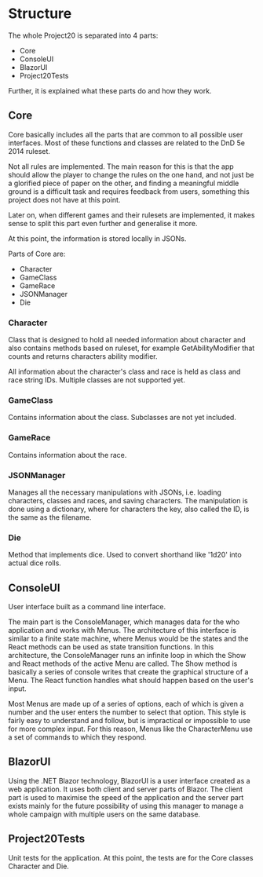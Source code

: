 # Structure
The whole Project20 is separated into 4 parts:
* Core
* ConsoleUI
* BlazorUI
* Project20Tests

Further, it is explained what these parts do and how they work.

## Core
Core basically includes all the parts that are common to all possible user interfaces. Most of these functions and classes are related to the DnD 5e 2014 ruleset.

Not all rules are implemented. The main reason for this is that the app should allow the player to change the rules on the one hand, and not just be a glorified piece of paper on the other, and finding a meaningful middle ground is a difficult task and requires feedback from users, something this project does not have at this point.

Later on, when different games and their rulesets are implemented, it makes sense to split this part even further and generalise it more.

At this point, the information is stored locally in JSONs.

Parts of Core are:
* Character
* GameClass
* GameRace
* JSONManager
* Die

### Character
Class that is designed to hold all needed information about character and also contains methods based on ruleset, for example GetAbilityModifier that counts and returns characters ability modifier.

All information about the character's class and race is held as class and race string IDs. Multiple classes are not supported yet.

### GameClass
Contains information about the class. Subclasses are not yet included.

### GameRace
Contains information about the race.

### JSONManager
Manages all the necessary manipulations with JSONs, i.e. loading characters, classes and races, and saving characters.
The manipulation is done using a dictionary, where for characters the key, also called the ID, is the same as the filename.

### Die
Method that implements dice. Used to convert shorthand like '1d20' into actual dice rolls.

## ConsoleUI
User interface built as a command line interface.

The main part is the ConsoleManager, which manages data for the who application and works with Menus. The architecture of this interface is similar to a finite state machine, where Menus would be the states and the React methods can be used as state transition functions. In this architecture, the ConsoleManager runs an infinite loop in which the Show and React methods of the active Menu are called.
The Show method is basically a series of console writes that create the graphical structure of a Menu. The React function handles what should happen based on the user's input.

Most Menus are made up of a series of options, each of which is given a number and the user enters the number to select that option. This style is fairly easy to understand and follow, but is impractical or impossible to use for more complex input. For this reason, Menus like the CharacterMenu use a set of commands to which they respond.

## BlazorUI
Using the .NET Blazor technology, BlazorUI is a user interface created as a web application. It uses both client and server parts of Blazor. The client part is used to maximise the speed of the application and the server part exists mainly for the future possibility of using this manager to manage a whole campaign with multiple users on the same database.

## Project20Tests
Unit tests for the application. At this point, the tests are for the Core classes Character and Die.